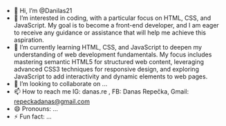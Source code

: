 - 👋 Hi, I’m @Danilas21
- 👀 I’m interested in coding, with a particular focus on HTML, CSS, and JavaScript. My goal is to become a front-end developer, and I am eager to receive any guidance or assistance that will help me achieve this aspiration.
- 🌱 I’m currently learning HTML, CSS, and JavaScript to deepen my understanding of web development fundamentals. My focus includes mastering semantic HTML5 for structured web content, leveraging advanced CSS3 techniques for responsive design, and exploring JavaScript to add interactivity and dynamic elements to web pages.
- 💞️ I’m looking to collaborate on ...
- 📫 How to reach me IG: danas.re , FB: Danas Repečka, Gmail: repeckadanas@gmail.com
- 😄 Pronouns: ...
- ⚡ Fun fact: ...

<!---
Danilas21/Danilas21 is a ✨ special ✨ repository because its `README.md` (this file) appears on your GitHub profile.
You can click the Preview link to take a look at your changes.
--->
